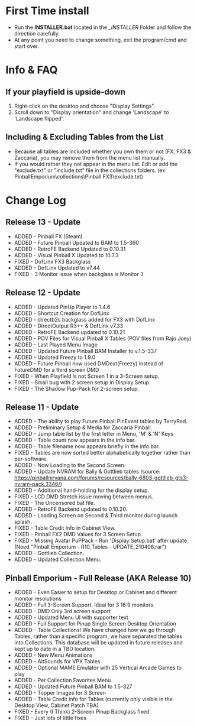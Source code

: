 # First Time install
+ Run the **INSTALLER.bat** located in the *_INSTALLER* Folder and follow the direction carefully.
+ At any point you need to change something, exit the program/cmd and start over.
# Info & FAQ
## If your playfield is upside-down
1. Right-click on the desktop and choose "Display Settings".
2. Scroll down to "Display orientation" and change 'Landscape' to 'Landscape flipped'.
## Including & Excluding Tables from the List
+ Because all tables are included whether you own them or not (FX, FX3 & Zaccaria), you may remove them from the menu list manually.
+ If you would rather they not appear in the menu list. Edit or add the "exclude.txt" or "include.txt" file in the collections folders.
(ex: PinballEmporium\collections\Pinball FX3\exclude.txt)

# Change Log
## Release 13 - Update
+	ADDED - Pinball FX (Steam)
+	ADDED - Future Pinball Updated to BAM to 1.5-360
+	ADDED - RetroFE Backend Updated to 0.10.31
+	ADDED - Visual Pinball X Updated to 10.7.3
+	FIXED - DofLinx FX3 Backglass
+	ADDED - DofLinx Updated to v7.44
+	FIXED - 3 Monitor issue when backglass is Monitor 3
## Release 12 - Update
+	ADDED - Updated PinUp Player to 1.4.6
+	ADDED - Shortcut Creation for DofLinx
+ ADDED - directb2s backglass added for FX3 with DofLinx
+	ADDED - DirectOutput R3++ & DofLinx v7.33
+	ADDED - RetroFE Backend updated to 0.10.21
+	ADDED - POV Files for Visual Pinball X Tables (POV files from Rajo Joey)
+	ADDED - Last Played Menu Image
+	ADDED - Updated Future Pinball BAM Installer to v.1.5-337
+	ADDED - Updated Freezy to 1.9.0
+	ADDED - Future Pinball now used DMDext(Freezy) instead of FutureDMD for a third screen DMD
+	FIXED - When Playfield is not Screen 1 in a 3-Screen setup.
+	FIXED - Small bug with 2 screen setup in Display Setup.
+	FIXED - The Shadow Pup-Pack for 2-screen setup.
## Release 11 - Update
+	ADDED - The ability to play Future Pinball PinEvent tables by TerryRed.
+	ADDED - Preliminary Setup & Media for Zaccaria Pinball.
+	ADDED - Jump table list by the first letter in Menu, 'M' & 'N' Keys
+	ADDED - Table count now appears in the info bar.
+	ADDED - Table filename now appears briefly in the info bar.
+	FIXED - Tables are now sorted better alphabetically together rather than per-software.
+	ADDED - Now Loading to the Second Screen.
+	ADDED - Update NVRAM for Bally & Gottlieb tables (source: https://pinballnirvana.com/forums/resources/bally-6803-gottlieb-gts3-nvram-pack.3346/) 
+	ADDED - Additional hand-holding for the display setup.
+	FIXED - LCD DMD Stretch issue moving between menus.
+	FIXED - The Uncensored bat file.
+	ADDED - RetroFE Backend updated to 0.10.20.
+	ADDED - Loading Screen on Second & Third monitor during launch splash.
+	FIXED - Table Credit Info in Cabinet View.
+	FIXED - Pinball FX2 DMD Values for 3 Screen Setup.
+	FIXED - Missing Avatar PuPPack - Run 'Display Setup.bat' after update. (Need "Pinball Emporium - R10_Tables - UPDATE_210406.rar")
+	ADDED - Gottlieb Collection.
+	ADDED - Updated Collection Menu.
## Pinball Emporium - Full Release (AKA Release 10)	
+	ADDED - Even Easier to setup for Desktop or Cabinet and different monitor resolutions
+	ADDED - Full 3-Screen Support. Ideal for 3 16:9 monitors
+	ADDED - DMD Only 3rd screen support
+	ADDED - Updated Menu UI with supporter text
+	ADDED - Full Support for Pinup Single Screen Desktop Orientation
+	ADDED - Table Collections! We have changed how we go through Tables, rather than a specific program, we have separated the tables into Collections. This database will be updated in future releases and kept up to date in a TBD location.
+	ADDED - New Menu Animations
+	ADDED - AltSounds for VPX Tables
+	ADDED - Optional MAME Emulator with 25 Vertical Arcade Games to play
+	ADDED - Per Collection Favorites Menu
+	ADDED - Updated Future Pinball BAM to 1.5-327
+	ADDED - Topper Images for 3 Screen
+	ADDED - Table Credit Info for Tables (currently only visible in the Desktop View, Cabinet Patch TBA)
+	FIXED - Every (I Think) 2-Screen Pinup Backglass fixed
+	FIXED - Just lots of little fixes
